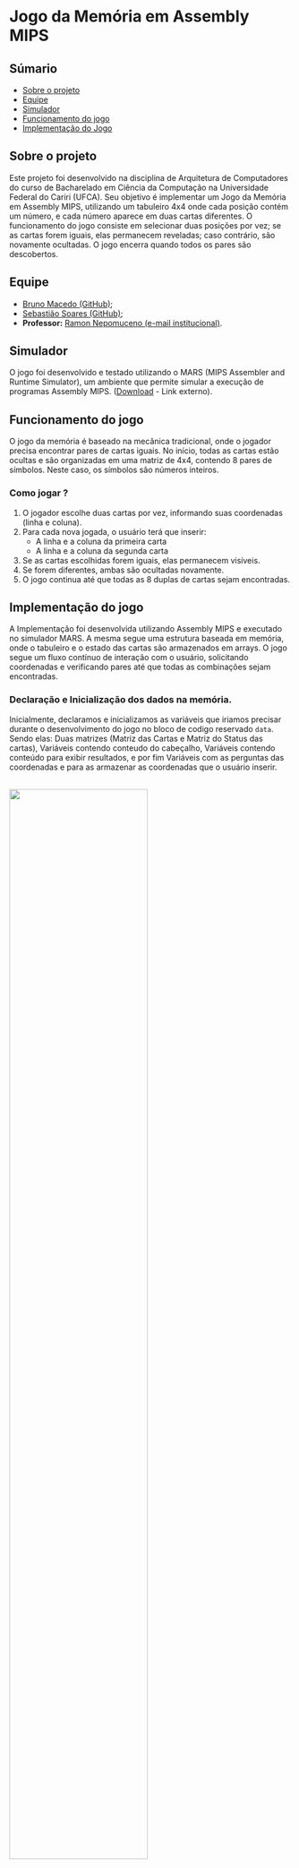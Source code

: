 # Jogo da Memória em Assembly MIPS

## Súmario
- [Sobre o projeto](#sobre-o-projeto)
- [Equipe](#equipe)
- [Simulador](#simulador)
- [Funcionamento do jogo](#funcionamento-do-jogo)
- [Implementação do Jogo](#implementação-do-jogo)

  

## Sobre o projeto
  Este projeto foi desenvolvido na disciplina de Arquitetura de Computadores do curso de Bacharelado em Ciência da Computação na Universidade Federal do Cariri (UFCA). Seu objetivo é implementar um Jogo da Memória em Assembly MIPS, utilizando um tabuleiro 4x4 onde cada posição contém um número, e cada número aparece em duas cartas diferentes. O funcionamento do jogo consiste em selecionar duas posições por vez; se as cartas forem iguais, elas permanecem reveladas; caso contrário, são novamente ocultadas. O jogo encerra quando todos os pares são descobertos.
  
  
  
## Equipe
  - [Bruno Macedo (GitHub)](https://github.com/brunom-dev);
  - [Sebastião Soares (GitHub)](https://github.com/sebastiaosoares);
  - **Professor:** [Ramon Nepomuceno (e-mail institucional)](mailto:ramon.nepomuceno@ufca.edu.br).
  
  
  
## Simulador
  O jogo foi desenvolvido e testado utilizando o MARS (MIPS Assembler and Runtime Simulator), um ambiente que permite simular a execução de programas Assembly MIPS. ([Download](https://dpetersanderson.github.io/download.html) - Link externo).

  

## Funcionamento do jogo
  O jogo da memória é baseado na mecânica tradicional, onde o jogador precisa encontrar pares de cartas iguais. No início, todas as cartas estão ocultas e são organizadas em uma matriz de 4x4, contendo 8 pares de símbolos. Neste caso, os símbolos são números inteiros.
  
  ### Como jogar ?
  1. O jogador escolhe duas cartas por vez, informando suas coordenadas (linha e coluna).
  2. Para cada nova jogada, o usuário terá que inserir:
       - A linha e a coluna da primeira carta
       - A linha e a coluna da segunda carta
  3. Se as cartas escolhidas forem iguais, elas permanecem visíveis.
  4. Se forem diferentes, ambas são ocultadas novamente.
  5. O jogo continua até que todas as 8 duplas de cartas sejam encontradas.

  

## Implementação do jogo
A Implementação foi desenvolvida utilizando Assembly MIPS e executado no simulador MARS. A mesma segue uma estrutura baseada em memória, onde o tabuleiro e o estado das cartas são armazenados em arrays. O jogo segue um fluxo contínuo de interação com o usuário, solicitando coordenadas e verificando pares até que todas as combinações sejam encontradas.

### Declaração e Inicialização dos dados na memória.

<p>Inicialmente, declaramos e inicializamos as variáveis que iriamos precisar durante o desenvolvimento do jogo no bloco de codigo reservado <code>data</code>. Sendo elas: Duas matrizes (Matriz das Cartas e Matriz do Status das cartas), Variáveis contendo conteudo do cabeçalho, Variáveis contendo conteúdo para exibir resultados, e por fim Variáveis com as perguntas das coordenadas e para as armazenar as coordenadas que o usuário inserir. </p>

<div>
   <br><img width="70%" src="docs/1.png"><br>
   <i> Image 1 - Declaração e Inicilização das Matrizes das Cartas e Status</i>
</div> 

<div>
   <br><img width="70%" src="docs/2.png"><br>
    <i> Image 2 - Declaração e Inicilização das Variaveis para o cabeçalho</i>
</div> 

<div>
   <br><img width="70%" src="docs/3.png"><br>
    <i> Image 3 - Declaração e Inicilização das Variaveis para exibição de resultados</i>
</div> 

<div>
   <br><img width="70%" src="docs/4.png"><br>
   <i> Image 4 - Declaração e Inicilização das variaveis para exibição e armazemento das inserções do usuário</i>
</div> 

<br>


### Boas Vindas e Funcionamento do Loop principal
O programa inicia exibindo um cabeçalho de boas-vindas e, em seguida, entra no loop principal, onde o jogador insere as coordenadas das cartas. Após cada tentativa, o tabuleiro é atualizado e exibido novamente, permitindo ao jogador visualizar as cartas reveladas e escondidas.

O loop principal verifica se o numero total de pares revelados é igual a 8, que corresponderia ao FIM DO JOGO, tendo que o jogo inicializa em um registrador <code>$k0</code> o conteudo da quantidade de pares revelados sendo 0 (zero). E a cada acerto do usuário, ou seja a cada a revelação de duas cartas com contéudo igual, é incrementado 1 (um) ao conteúdo desse mesmo registrador <code>$k0</code>.

<div>
   <br><img width="70%" src="docs/5.png"><br>
   <i> Image 5 - Exibição do cabeçalho</i>
</div> 


<div>
   <br><img width="70%" src="docs/6.png"><br>
   <i> Image 6 - Inicilização do Registrador dos pares e Condição do Loop</i>
</div> 


<div>
   <br><img width="70%" src="docs/7.png"><br>
   <i> Image 7 - Operações em caso de acerto</i>
</div> 

### Função de exibição do tabuleiro 

A função display_board tem a responsabilidade de exibir o tabuleiro do jogo da memória, permitindo que o jogador visualize quais cartas já foram reveladas e quais ainda permanecem ocultas. Para isso, ela percorre a matriz do tabuleiro e imprime seus valores de forma organizada na tela. 

Inicialmente, a função imprime algumas quebras de linha para formatar a saída e melhorar a legibilidade. Em seguida, exibe os números das colunas, que servem como referência para que o jogador possa inserir corretamente as coordenadas das cartas. Depois disso, a função entra em um loop que percorre cada linha do tabuleiro. Para cada linha, primeiramente, é impresso o número correspondente àquela linha, facilitando a identificação pelo jogador. 

Em seguida, outro loop percorre as colunas dessa linha, verificando se a carta naquela posição já foi revelada, onde essa verificação é realizada a partir do endereco do elemento atual, como cada elemento da matriz de status corresponde a proprio elemento da matriz de cartas, nos possibilita utilizar o mesmo indice para verificar o status da carta correspondente.Se a carta foi revelada, ou seja, se o valor correspondente na matriz Status (revealed) for diferente de zero, seu número real é impresso na tela. Caso contrário, um asterisco (*) é exibido, indicando que a carta ainda está oculta. Para iteração sobre os elementos das matrizes foi utilizada uma pequena manipulação do indice do FOR, onde o elemento que queriamos imprimir tinha como endereço a seguinte manipulação: 

<b>Endereco do primeiro elemento + [(i*4 + j) * 4] = Endereco do elemento atual na iteração.</b>

Por fim, a função adiciona mais uma quebra de linha para manter a organização visual do tabuleiro na tela. Dessa forma, sempre que o jogo atualiza o estado do tabuleiro, o jogador pode facilmente identificar os pares que já encontrou.

A função não possui retorno, apenas faz a exibição e retorna para o endereço da instrução armazenada no registrador <code>$ra</code>

<div>
   <img width="70%" src="docs/8.png">
   <img width="70%" src="docs/9.png">
   <img width="70%" src="docs/10.png"><br>
   <i> Image 8 - Função dusplay_board</i>
</div> 


### Loop principal

O loop principal controla todo o funcionamento do jogo, desde a coleta das coordenadas das cartas até a verificação de pares e a finalização do jogo. Ele garante que o jogador possa interagir de forma contínua até que todas as cartas tenham sido encontradas.

Ele inicia verificando se o jogador já encontrou todos os pares. Isso é feito comparando a variável de controle ($k0), que mantém a contagem de pares encontrados, com o valor 8, correspondente ao número total de pares no tabuleiro. Se todos os pares forem encontrados, o jogo exibe uma mensagem de conclusão e termina a execução.

Caso contrário, o jogo continua pedindo ao jogador que insira as coordenadas de duas cartas. Primeiro, são solicitados os valores de linha e coluna da primeira carta. Esses valores são lidos, armazenados na memória e usados para acessar a matriz cartas (board), que contém os números das cartas, onde o endereco dessa carta é armazenado no registrador <code>$s5</code>, e a matriz status (revealed), que controla quais cartas estão visíveis, onde é o valor é alterado para 1 indicando que está revelado. Em seguida, o mesmo processo ocorre para a segunda carta, neste caso o endereço da segunda carta é armazenado no registrador <code>$s7</code>.

Após obter as coordenadas das duas cartas, ambas são temporariamente reveladas no tabuleiro, e a função display_board é chamada novamente para exibir a atualização. Então, os valores dessas cartas são carregados da matriz board e comparados. Se forem iguais, significa que o jogador encontrou um par correto, e as cartas permanecem visíveis. Caso contrário, as cartas são ocultadas novamente, e o jogo prossegue.

O loop continua até que todos os pares tenham sido encontrados. A cada iteração, o tabuleiro é atualizado para mostrar o progresso do jogador.

<div>
   <img width="70%" src="docs/11.png">
   <img width="70%" src="docs/12.png">
   <img width="70%" src="docs/13.png"><br>
   <i> Image 9 - Main</i>
</div> 